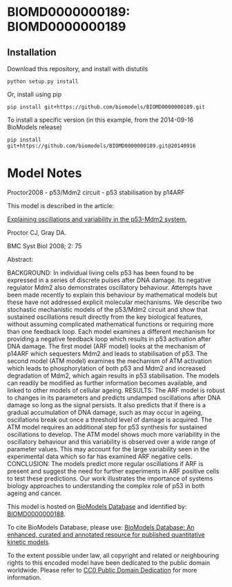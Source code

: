 # BIOMD0000000189: BIOMD0000000189

## Installation

Download this repository, and install with distutils

`python setup.py install`

Or, install using pip

`pip install git+https://github.com/biomodels/BIOMD0000000189.git`

To install a specific version (in this example, from the 2014-09-16 BioModels release)

`pip install git+https://github.com/biomodels/BIOMD0000000189.git@20140916`


# Model Notes


Proctor2008 - p53/Mdm2 circuit - p53 stabilisation by p14ARF

This model is described in the article:

[Explaining oscillations and variability in the p53-Mdm2
system.](http://identifiers.org/pubmed/18706112)

Proctor CJ, Gray DA.

BMC Syst Biol 2008; 2: 75

Abstract:

BACKGROUND: In individual living cells p53 has been found to be expressed in a
series of discrete pulses after DNA damage. Its negative regulator Mdm2 also
demonstrates oscillatory behaviour. Attempts have been made recently to
explain this behaviour by mathematical models but these have not addressed
explicit molecular mechanisms. We describe two stochastic mechanistic models
of the p53/Mdm2 circuit and show that sustained oscillations result directly
from the key biological features, without assuming complicated mathematical
functions or requiring more than one feedback loop. Each model examines a
different mechanism for providing a negative feedback loop which results in
p53 activation after DNA damage. The first model (ARF model) looks at the
mechanism of p14ARF which sequesters Mdm2 and leads to stabilisation of p53.
The second model (ATM model) examines the mechanism of ATM activation which
leads to phosphorylation of both p53 and Mdm2 and increased degradation of
Mdm2, which again results in p53 stabilisation. The models can readily be
modified as further information becomes available, and linked to other models
of cellular ageing. RESULTS: The ARF model is robust to changes in its
parameters and predicts undamped oscillations after DNA damage so long as the
signal persists. It also predicts that if there is a gradual accumulation of
DNA damage, such as may occur in ageing, oscillations break out once a
threshold level of damage is acquired. The ATM model requires an additional
step for p53 synthesis for sustained oscillations to develop. The ATM model
shows much more variability in the oscillatory behaviour and this variability
is observed over a wide range of parameter values. This may account for the
large variability seen in the experimental data which so far has examined ARF
negative cells. CONCLUSION: The models predict more regular oscillations if
ARF is present and suggest the need for further experiments in ARF positive
cells to test these predictions. Our work illustrates the importance of
systems biology approaches to understanding the complex role of p53 in both
ageing and cancer.

This model is hosted on [BioModels Database](http://www.ebi.ac.uk/biomodels/)
and identified by:
[BIOMD0000000188](http://identifiers.org/biomodels.db/BIOMD0000000188).

To cite BioModels Database, please use: [BioModels Database: An enhanced,
curated and annotated resource for published quantitative kinetic
models](http://identifiers.org/pubmed/20587024).

To the extent possible under law, all copyright and related or neighbouring
rights to this encoded model have been dedicated to the public domain
worldwide. Please refer to [CC0 Public Domain
Dedication](http://creativecommons.org/publicdomain/zero/1.0/) for more
information.


